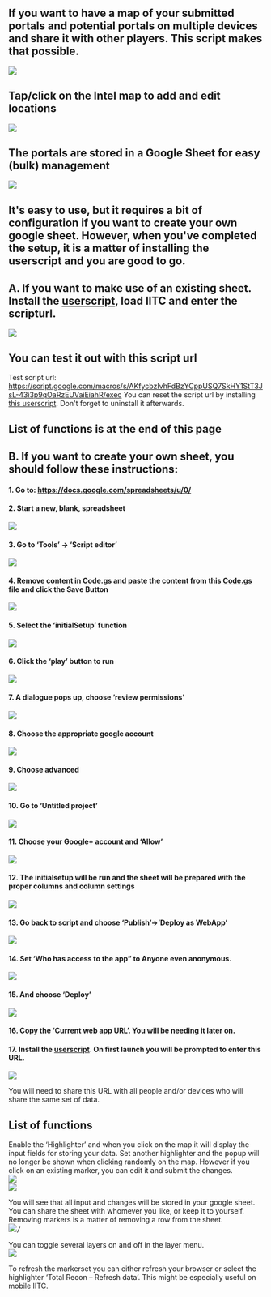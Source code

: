 ## If you want to have a map of your submitted portals and potential portals on multiple devices and share it with other players. This script makes that possible.

<kbd><img src="https://github.com/Wintervorst/iitc/raw/master/plugins/totalrecon/assets/markersonthemap.png"></img></kbd><br/>
## Tap/click on the Intel map to add and edit locations<br/>
<kbd><img src="https://github.com/Wintervorst/iitc/raw/master/plugins/totalrecon/assets/mapwitheditdialogue.png"></img></kbd><br/>
## The portals are stored in a Google Sheet for easy (bulk) management<br/>
<kbd><img src="https://github.com/Wintervorst/iitc/raw/master/plugins/totalrecon/assets/filledsheet.png"></img></kbd><br/>

## It's easy to use, but it requires a bit of configuration if you want to create your own google sheet. However, when you've completed the setup, it is a matter of installing the userscript and you are good to go.

## A. If you want to make use of an existing sheet. Install the <a href="https://github.com/Wintervorst/iitc/raw/master/plugins/totalrecon/totalrecon.user.js">userscript</a>, load IITC and enter the scripturl.<br/>
<kbd><img src="https://github.com/Wintervorst/iitc/raw/master/plugins/totalrecon/assets/enterscripturl.png"></img></kbd><br/>
## You can test it out with this script url
Test script url: https://script.google.com/macros/s/AKfycbzIvhFdBzYCppUSQ7SkHY1StT3JsL-43i3p9qOaRzEUVaiEiahR/exec 
You can reset the script url by installing <a href="https://github.com/Wintervorst/iitc/raw/master/plugins/totalrecon/totalrecon.clearscripturl.user.js">this userscript</a>. Don't forget to uninstall it afterwards.

## List of functions is at the end of this page

## B. If you want to create your own sheet, you should follow these instructions:

#### 1. Go to: https://docs.google.com/spreadsheets/u/0/
#### 2. Start a new, blank, spreadsheet<br/>
<kbd><img src="https://github.com/Wintervorst/iitc/raw/master/plugins/totalrecon/assets/startnewspreadsheet.png"></img></kbd><br/>

#### 3. Go to ‘Tools’ -> ‘Script editor’<br/>
<kbd><img src="https://github.com/Wintervorst/iitc/raw/master/plugins/totalrecon/assets/toolsmenu.png"></img></kbd><br/>

#### 4. Remove content in Code.gs and paste the content from this <a href="Code.gs">Code.gs</a> file and click the Save Button<br/>
<kbd><img src="https://github.com/Wintervorst/iitc/raw/master/plugins/totalrecon/assets/setsheetscriptcontent.png"></img></kbd><br/>

#### 5. Select the ‘initialSetup’ function<br/>
<kbd><img src="https://github.com/Wintervorst/iitc/raw/master/plugins/totalrecon/assets/set initialsetup.png"></img></kbd><br/>

#### 6. Click the ‘play’ button to run<br/>
<kbd><img src="https://github.com/Wintervorst/iitc/raw/master/plugins/totalrecon/assets/run initialsetup.png"></img></kbd><br/>

#### 7. A dialogue pops up, choose ‘review permissions’<br/>
<kbd><img src="https://github.com/Wintervorst/iitc/raw/master/plugins/totalrecon/assets/authorizationrequired.png"></img></kbd><br/>

#### 8. Choose the appropriate google account<br/>
<kbd><img src="https://github.com/Wintervorst/iitc/raw/master/plugins/totalrecon/assets/choosegoogleaccount.png"></img></kbd><br/>

#### 9. Choose advanced<br/>
<kbd><img src="https://github.com/Wintervorst/iitc/raw/master/plugins/totalrecon/assets/chooseadvanced.png"></img></kbd><br/>

#### 10. Go to ‘Untitled project’<br/>
<kbd><img src="https://github.com/Wintervorst/iitc/raw/master/plugins/totalrecon/assets/gotountitled.png"></img></kbd><br/>

#### 11. Choose your Google+ account and ‘Allow’<br/>
<kbd><img src="https://github.com/Wintervorst/iitc/raw/master/plugins/totalrecon/assets/choose allow.png"></img></kbd><br/>

#### 12. The initialsetup will be run and the sheet will be prepared with the proper columns and column settings<br/>
<kbd><img src="https://github.com/Wintervorst/iitc/raw/master/plugins/totalrecon/assets/sheetcolumnsfilled.png"></img></kbd><br/>

#### 13. Go back to script and choose ‘Publish’->’Deploy as WebApp’<br/>
<kbd><img src="https://github.com/Wintervorst/iitc/raw/master/plugins/totalrecon/assets/publishwebapp.png"></img></kbd><br/>

#### 14. Set ‘Who has access to the app” to Anyone even anonymous.<br/>
<kbd><img src="https://github.com/Wintervorst/iitc/raw/master/plugins/totalrecon/assets/deploywebapp.png"></img></kbd><br/>

#### 15. And choose ‘Deploy’<br/>
<kbd><img src="https://github.com/Wintervorst/iitc/raw/master/plugins/totalrecon/assets/webapppublished.png"></img></kbd><br/>

#### 16. Copy the ‘Current web app URL’. You will be needing it later on.<br/>

#### 17. Install the <a href="https://github.com/Wintervorst/iitc/raw/master/plugins/totalrecon/totalrecon.user.js">userscript</a>. On first launch you will be prompted to enter this URL.<br/>
<kbd><img src="https://github.com/Wintervorst/iitc/raw/master/plugins/totalrecon/assets/enterscripturl.png"></img></kbd><br/>

You will need to share this URL with all people and/or devices who will share the same set of data.

## List of functions
Enable the ‘Highlighter’ and when you click on the map it will display the input fields for storing your data. Set another highlighter and the popup will no longer be shown when clicking randomly on the map. However if you click on an existing marker, you can edit it and submit the changes.<br/>
<kbd><img src="https://github.com/Wintervorst/iitc/raw/master/plugins/totalrecon/assets/highlights.png"></img></kbd><br/>
<kbd><img src="https://github.com/Wintervorst/iitc/raw/master/plugins/totalrecon/assets/clickonmap.png"></img></kbd><br/>

You will see that all input and changes will be stored in your google sheet. You can share the sheet with whomever you like, or keep it to yourself. Removing markers is a matter of removing a row from the sheet.<br/>
<kbd><img src="https://github.com/Wintervorst/iitc/raw/master/plugins/totalrecon/assets/filledsheet.png"></img>/</kbd><br/>

You can toggle several layers on and off in the layer menu.<br/>
<kbd><img src="https://github.com/Wintervorst/iitc/raw/master/plugins/totalrecon/assets/layerselection.png"></img></kbd><br/>

To refresh the markerset you can either refresh your browser or select the highlighter ‘Total Recon – Refresh data’. This might be especially useful on mobile IITC.

